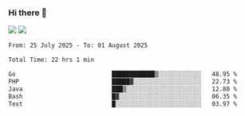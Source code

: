 ### Hi there 👋️

![](https://komarev.com/ghpvc/?username=Loner1024)
![](https://hit.yhype.me/github/profile?account_id=20189164)

<!--START_SECTION:waka-->

```txt
From: 25 July 2025 - To: 01 August 2025

Total Time: 22 hrs 1 min

Go                           ████████████▒░░░░░░░░░░░░   48.95 %
PHP                          █████▓░░░░░░░░░░░░░░░░░░░   22.73 %
Java                         ███▒░░░░░░░░░░░░░░░░░░░░░   12.80 %
Bash                         █▓░░░░░░░░░░░░░░░░░░░░░░░   06.35 %
Text                         █░░░░░░░░░░░░░░░░░░░░░░░░   03.97 %
```

<!--END_SECTION:waka-->



